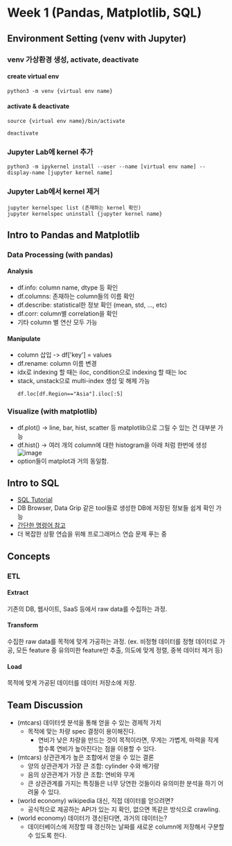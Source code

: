 # Week 1 (Pandas, Matplotlib, SQL)
## Environment Setting (venv with Jupyter)
### venv 가상환경 생성, activate, deactivate
#### create virtual env
```
python3 -m venv {virtual env name}
```
#### activate & deactivate
```
source {virtual env name}/bin/activate
```
```
deactivate
```
### Jupyter Lab에 kernel 추가
```
python3 -m ipykernel install --user --name [virtual env name] --display-name [jupyter kernel name]
```
### Jupyter Lab에서 kernel 제거
```
jupyter kernelspec list (존재하는 kernel 확인)
jupyter kernelspec uninstall {jupyter kernel name}
```
## Intro to Pandas and Matplotlib
### Data Processing (with pandas)
#### Analysis
- df.info: column name, dtype 등 확인
- df.columns: 존재하는 column들의 이름 확인
- df.describe: statistical한 정보 확인 (mean, std, ..., etc)
- df.corr: column별 correlation을 확인
- 기타 column 별 연산 모두 가능
#### Manipulate
- column 삽입 -> df['key'] = values
- df.rename: column 이름 변경
- idx로 indexing 할 때는 iloc, condition으로 indexing 할 때는 loc
- stack, unstack으로 multi-index 생성 및 해제 가능
    ```
    df.loc[df.Region=="Asia"].iloc[:5]
    ```
### Visualize (with matplotlib)
- df.plot() -> line, bar, hist, scatter 등 matplotlib으로 그릴 수 있는 건 대부분 가능
- df.hist() -> 여러 개의 column에 대한 histogram을 아래 처럼 한번에 생성
![image](https://github.com/99sphere/2024-Spring-System-Programming/assets/59161083/e097f655-9366-4adb-8740-b5dec66b93cf)
- option들이 matplot과 거의 동일함.
## Intro to SQL
- [SQL Tutorial](https://www.w3schools.com/sql/default.asp)
- DB Browser, Data Grip 같은 tool들로 생성한 DB에 저장된 정보들 쉽게 확인 가능
- [간단한 명령어 참고](https://github.com/99sphere/HMG_DataEngineering/blob/main/Mission/W1/mission2.ipynb)
- 더 복잡한 상황 연습을 위해 프로그래머스 연습 문제 푸는 중
## Concepts
### ETL
#### Extract
기존의 DB, 웹사이트, SaaS 등에서 raw data를 수집하는 과정.
#### Transform
수집한 raw data를 목적에 맞게 가공하는 과정. (ex. 비정형 데이터를 정형 데이터로 가공, 모든 feature 중 유의미한 feature만 추출, 의도에 맞게 정렬, 중복 데이터 제거 등)
#### Load
목적에 맞게 가공된 데이터를 데이터 저장소에 저장.
## Team Discussion
- (mtcars) 데이터셋 분석을 통해 얻을 수 있는 경제적 가치
  - 목적에 맞는 차량 spec 결정이 용이해진다.
    - 연비가 낮은 차량을 만드는 것이 목적이라면, 무게는 가볍게, 마력을 작게 할수록 연비가 높아진다는 점을 이용할 수 있다.
- (mtcars) 상관관계가 높은 조합에서 얻을 수 있는 결론
  - 양의 상관관계가 가장 큰 조합: cylinder 수와 배기량
  - 음의 상관관계가 가장 큰 조합: 연비와 무게
  - 큰 상관관계를 가지는 특징들은 너무 당연한 것들이라 유의미한 분석을 하기 어려울 수 있다.
- (world economy) wikipedia 대신, 직접 데이터를 얻으려면?
  - 공식적으로 제공하는 API가 있는 지 확인, 없으면 똑같은 방식으로 crawling.
- (world economy) 데이터가 갱신된다면, 과거의 데이터는?
  - 데이터베이스에 저장할 때 갱신하는 날짜를 새로운 column에 저장해서 구분할 수 있도록 한다.
